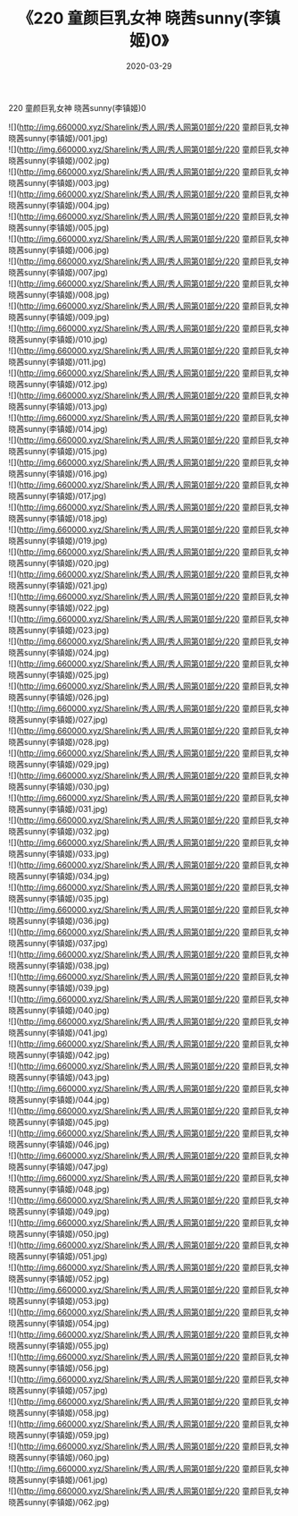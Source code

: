 ﻿---
layout: post
title:  《220 童颜巨乳女神 晓茜sunny(李镇姬)0》
date:   2020-03-29
img: http://img.660000.xyz/Sharelink/秀人网/秀人网第01部分/220 童颜巨乳女神 晓茜sunny(李镇姬)0/000.jpg
categories: [美女, 清纯, 唯美]
---

220 童颜巨乳女神 晓茜sunny(李镇姬)0

  ![](http://img.660000.xyz/Sharelink/秀人网/秀人网第01部分/220 童颜巨乳女神 晓茜sunny(李镇姬)/001.jpg) <br> ![](http://img.660000.xyz/Sharelink/秀人网/秀人网第01部分/220 童颜巨乳女神 晓茜sunny(李镇姬)/002.jpg) <br> ![](http://img.660000.xyz/Sharelink/秀人网/秀人网第01部分/220 童颜巨乳女神 晓茜sunny(李镇姬)/003.jpg) <br> ![](http://img.660000.xyz/Sharelink/秀人网/秀人网第01部分/220 童颜巨乳女神 晓茜sunny(李镇姬)/004.jpg) <br> ![](http://img.660000.xyz/Sharelink/秀人网/秀人网第01部分/220 童颜巨乳女神 晓茜sunny(李镇姬)/005.jpg) <br> ![](http://img.660000.xyz/Sharelink/秀人网/秀人网第01部分/220 童颜巨乳女神 晓茜sunny(李镇姬)/006.jpg) <br> ![](http://img.660000.xyz/Sharelink/秀人网/秀人网第01部分/220 童颜巨乳女神 晓茜sunny(李镇姬)/007.jpg) <br> ![](http://img.660000.xyz/Sharelink/秀人网/秀人网第01部分/220 童颜巨乳女神 晓茜sunny(李镇姬)/008.jpg) <br> ![](http://img.660000.xyz/Sharelink/秀人网/秀人网第01部分/220 童颜巨乳女神 晓茜sunny(李镇姬)/009.jpg) <br> ![](http://img.660000.xyz/Sharelink/秀人网/秀人网第01部分/220 童颜巨乳女神 晓茜sunny(李镇姬)/010.jpg) <br> ![](http://img.660000.xyz/Sharelink/秀人网/秀人网第01部分/220 童颜巨乳女神 晓茜sunny(李镇姬)/011.jpg) <br> ![](http://img.660000.xyz/Sharelink/秀人网/秀人网第01部分/220 童颜巨乳女神 晓茜sunny(李镇姬)/012.jpg) <br> ![](http://img.660000.xyz/Sharelink/秀人网/秀人网第01部分/220 童颜巨乳女神 晓茜sunny(李镇姬)/013.jpg) <br> ![](http://img.660000.xyz/Sharelink/秀人网/秀人网第01部分/220 童颜巨乳女神 晓茜sunny(李镇姬)/014.jpg) <br> ![](http://img.660000.xyz/Sharelink/秀人网/秀人网第01部分/220 童颜巨乳女神 晓茜sunny(李镇姬)/015.jpg) <br> ![](http://img.660000.xyz/Sharelink/秀人网/秀人网第01部分/220 童颜巨乳女神 晓茜sunny(李镇姬)/016.jpg) <br> ![](http://img.660000.xyz/Sharelink/秀人网/秀人网第01部分/220 童颜巨乳女神 晓茜sunny(李镇姬)/017.jpg) <br> ![](http://img.660000.xyz/Sharelink/秀人网/秀人网第01部分/220 童颜巨乳女神 晓茜sunny(李镇姬)/018.jpg) <br> ![](http://img.660000.xyz/Sharelink/秀人网/秀人网第01部分/220 童颜巨乳女神 晓茜sunny(李镇姬)/019.jpg) <br> ![](http://img.660000.xyz/Sharelink/秀人网/秀人网第01部分/220 童颜巨乳女神 晓茜sunny(李镇姬)/020.jpg) <br> ![](http://img.660000.xyz/Sharelink/秀人网/秀人网第01部分/220 童颜巨乳女神 晓茜sunny(李镇姬)/021.jpg) <br> ![](http://img.660000.xyz/Sharelink/秀人网/秀人网第01部分/220 童颜巨乳女神 晓茜sunny(李镇姬)/022.jpg) <br> ![](http://img.660000.xyz/Sharelink/秀人网/秀人网第01部分/220 童颜巨乳女神 晓茜sunny(李镇姬)/023.jpg) <br> ![](http://img.660000.xyz/Sharelink/秀人网/秀人网第01部分/220 童颜巨乳女神 晓茜sunny(李镇姬)/024.jpg) <br> ![](http://img.660000.xyz/Sharelink/秀人网/秀人网第01部分/220 童颜巨乳女神 晓茜sunny(李镇姬)/025.jpg) <br> ![](http://img.660000.xyz/Sharelink/秀人网/秀人网第01部分/220 童颜巨乳女神 晓茜sunny(李镇姬)/026.jpg) <br> ![](http://img.660000.xyz/Sharelink/秀人网/秀人网第01部分/220 童颜巨乳女神 晓茜sunny(李镇姬)/027.jpg) <br> ![](http://img.660000.xyz/Sharelink/秀人网/秀人网第01部分/220 童颜巨乳女神 晓茜sunny(李镇姬)/028.jpg) <br> ![](http://img.660000.xyz/Sharelink/秀人网/秀人网第01部分/220 童颜巨乳女神 晓茜sunny(李镇姬)/029.jpg) <br> ![](http://img.660000.xyz/Sharelink/秀人网/秀人网第01部分/220 童颜巨乳女神 晓茜sunny(李镇姬)/030.jpg) <br> ![](http://img.660000.xyz/Sharelink/秀人网/秀人网第01部分/220 童颜巨乳女神 晓茜sunny(李镇姬)/031.jpg) <br> ![](http://img.660000.xyz/Sharelink/秀人网/秀人网第01部分/220 童颜巨乳女神 晓茜sunny(李镇姬)/032.jpg) <br> ![](http://img.660000.xyz/Sharelink/秀人网/秀人网第01部分/220 童颜巨乳女神 晓茜sunny(李镇姬)/033.jpg) <br> ![](http://img.660000.xyz/Sharelink/秀人网/秀人网第01部分/220 童颜巨乳女神 晓茜sunny(李镇姬)/034.jpg) <br> ![](http://img.660000.xyz/Sharelink/秀人网/秀人网第01部分/220 童颜巨乳女神 晓茜sunny(李镇姬)/035.jpg) <br> ![](http://img.660000.xyz/Sharelink/秀人网/秀人网第01部分/220 童颜巨乳女神 晓茜sunny(李镇姬)/036.jpg) <br> ![](http://img.660000.xyz/Sharelink/秀人网/秀人网第01部分/220 童颜巨乳女神 晓茜sunny(李镇姬)/037.jpg) <br> ![](http://img.660000.xyz/Sharelink/秀人网/秀人网第01部分/220 童颜巨乳女神 晓茜sunny(李镇姬)/038.jpg) <br> ![](http://img.660000.xyz/Sharelink/秀人网/秀人网第01部分/220 童颜巨乳女神 晓茜sunny(李镇姬)/039.jpg) <br> ![](http://img.660000.xyz/Sharelink/秀人网/秀人网第01部分/220 童颜巨乳女神 晓茜sunny(李镇姬)/040.jpg) <br> ![](http://img.660000.xyz/Sharelink/秀人网/秀人网第01部分/220 童颜巨乳女神 晓茜sunny(李镇姬)/041.jpg) <br> ![](http://img.660000.xyz/Sharelink/秀人网/秀人网第01部分/220 童颜巨乳女神 晓茜sunny(李镇姬)/042.jpg) <br> ![](http://img.660000.xyz/Sharelink/秀人网/秀人网第01部分/220 童颜巨乳女神 晓茜sunny(李镇姬)/043.jpg) <br> ![](http://img.660000.xyz/Sharelink/秀人网/秀人网第01部分/220 童颜巨乳女神 晓茜sunny(李镇姬)/044.jpg) <br> ![](http://img.660000.xyz/Sharelink/秀人网/秀人网第01部分/220 童颜巨乳女神 晓茜sunny(李镇姬)/045.jpg) <br> ![](http://img.660000.xyz/Sharelink/秀人网/秀人网第01部分/220 童颜巨乳女神 晓茜sunny(李镇姬)/046.jpg) <br> ![](http://img.660000.xyz/Sharelink/秀人网/秀人网第01部分/220 童颜巨乳女神 晓茜sunny(李镇姬)/047.jpg) <br> ![](http://img.660000.xyz/Sharelink/秀人网/秀人网第01部分/220 童颜巨乳女神 晓茜sunny(李镇姬)/048.jpg) <br> ![](http://img.660000.xyz/Sharelink/秀人网/秀人网第01部分/220 童颜巨乳女神 晓茜sunny(李镇姬)/049.jpg) <br> ![](http://img.660000.xyz/Sharelink/秀人网/秀人网第01部分/220 童颜巨乳女神 晓茜sunny(李镇姬)/050.jpg) <br> ![](http://img.660000.xyz/Sharelink/秀人网/秀人网第01部分/220 童颜巨乳女神 晓茜sunny(李镇姬)/051.jpg) <br> ![](http://img.660000.xyz/Sharelink/秀人网/秀人网第01部分/220 童颜巨乳女神 晓茜sunny(李镇姬)/052.jpg) <br> ![](http://img.660000.xyz/Sharelink/秀人网/秀人网第01部分/220 童颜巨乳女神 晓茜sunny(李镇姬)/053.jpg) <br> ![](http://img.660000.xyz/Sharelink/秀人网/秀人网第01部分/220 童颜巨乳女神 晓茜sunny(李镇姬)/054.jpg) <br> ![](http://img.660000.xyz/Sharelink/秀人网/秀人网第01部分/220 童颜巨乳女神 晓茜sunny(李镇姬)/055.jpg) <br> ![](http://img.660000.xyz/Sharelink/秀人网/秀人网第01部分/220 童颜巨乳女神 晓茜sunny(李镇姬)/056.jpg) <br> ![](http://img.660000.xyz/Sharelink/秀人网/秀人网第01部分/220 童颜巨乳女神 晓茜sunny(李镇姬)/057.jpg) <br> ![](http://img.660000.xyz/Sharelink/秀人网/秀人网第01部分/220 童颜巨乳女神 晓茜sunny(李镇姬)/058.jpg) <br> ![](http://img.660000.xyz/Sharelink/秀人网/秀人网第01部分/220 童颜巨乳女神 晓茜sunny(李镇姬)/059.jpg) <br> ![](http://img.660000.xyz/Sharelink/秀人网/秀人网第01部分/220 童颜巨乳女神 晓茜sunny(李镇姬)/060.jpg) <br> ![](http://img.660000.xyz/Sharelink/秀人网/秀人网第01部分/220 童颜巨乳女神 晓茜sunny(李镇姬)/061.jpg) <br> ![](http://img.660000.xyz/Sharelink/秀人网/秀人网第01部分/220 童颜巨乳女神 晓茜sunny(李镇姬)/062.jpg) <br>